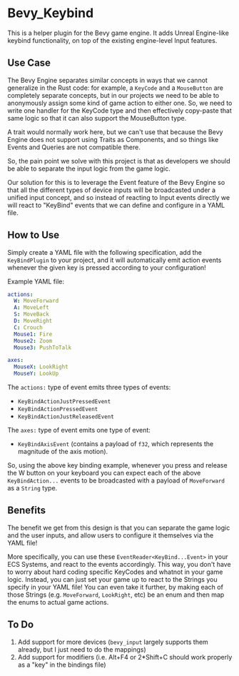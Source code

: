 # Bevy_Keybind

This is a helper plugin for the Bevy game engine. It adds Unreal Engine-like keybind functionality, on top of the
existing engine-level Input features.


## Use Case

The Bevy Engine separates similar concepts in ways that we cannot generalize in the Rust code: for example, a `KeyCode`
and a `MouseButton` are completely separate concepts, but in our projects we need to be able to anonymously assign some
kind of game action to either one. So, we need to write one handler for the KeyCode type and then effectively copy-paste
that same logic so that it can also support the MouseButton type.

A trait would normally work here, but we can't use that because the Bevy Engine does not support using Traits
as Components, and so things like Events and Queries are not compatible there.

So, the pain point we solve with this project is that as developers we should be able to separate the input logic from
the game logic.

Our solution for this is to leverage the Event feature of the Bevy Engine so that all the different types of device
inputs will be broadcasted under a unified input concept, and so instead of reacting to Input events directly we will
react to "KeyBind" events that we can define and configure in a YAML file.


## How to Use

Simply create a YAML file with the following specification, add the `KeyBindPlugin` to your project, and it will
automatically emit action events whenever the given key is pressed according to your configuration!

Example YAML file:
```yaml
actions:
  W: MoveForward
  A: MoveLeft
  S: MoveBack
  D: MoveRight
  C: Crouch
  Mouse1: Fire
  Mouse2: Zoom
  Mouse3: PushToTalk

axes:
  MouseX: LookRight
  MouseY: LookUp
```

The `actions:` type of event emits three types of events:
- `KeyBindActionJustPressedEvent`
- `KeyBindActionPressedEvent`
- `KeyBindActionJustReleasedEvent`

The `axes:` type of event emits one type of event:
- `KeyBindAxisEvent` (contains a payload of `f32`, which represents the magnitude of the axis motion).


So, using the above key binding example, whenever you press and release the W button on your keyboard you can
expect each of the above `KeyBindAction...` events to be broadcasted with a payload of `MoveForward` as a `String` type.


## Benefits

The benefit we get from this design is that you can separate the game logic and the user inputs, and allow users to
configure it themselves via the YAML file!

More specifically, you can use these `EventReader<KeyBind...Event>` in your ECS Systems, and react to the events
accordingly. This way, you don't have to worry about hard coding specific KeyCodes and whatnot in your game logic.
Instead, you can just set your game up to react to the Strings you specify in your YAML file! You can even take it
further, by making each of those Strings (e.g. `MoveForward`, `LookRight`, etc) be an enum and then map the enums to
actual game actions.

## To Do

1. Add support for more devices (`bevy_input` largely supports them already, but I just need to do the mappings)
2. Add support for modifiers (i.e. Alt+F4 or 2*Shift+C should work properly as a "key" in the bindings file)